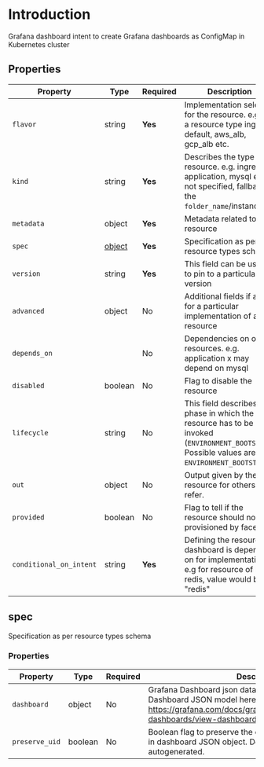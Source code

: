 # Introduction

Grafana dashboard intent to create Grafana dashboards as ConfigMap in Kubernetes cluster

## Properties

| Property                | Type            | Required | Description                                                                                                                                    |
|-------------------------|-----------------|----------|------------------------------------------------------------------------------------------------------------------------------------------------|
| `flavor`                | string          | **Yes**  | Implementation selector for the resource. e.g. for a resource type ingress, default, aws_alb, gcp_alb etc.                                     |
| `kind`                  | string          | **Yes**  | Describes the type of resource. e.g. ingress, application, mysql etc. If not specified, fallback is the `folder_name`/instances                |
| `metadata`              | object          | **Yes**  | Metadata related to the resource                                                                                                               |
| `spec`                  | [object](#spec) | **Yes**  | Specification as per resource types schema                                                                                                     |
| `version`               | string          | **Yes**  | This field can be used to pin to a particular version                                                                                          |
| `advanced`              | object          | No       | Additional fields if any for a particular implementation of a resource                                                                         |
| `depends_on`            |                 | No       | Dependencies on other resources. e.g. application x may depend on mysql                                                                        |
| `disabled`              | boolean         | No       | Flag to disable the resource                                                                                                                   |
| `lifecycle`             | string          | No       | This field describes the phase in which the resource has to be invoked (`ENVIRONMENT_BOOTSTRAP`) Possible values are: `ENVIRONMENT_BOOTSTRAP`. |
| `out`                   | object          | No       | Output given by the resource for others to refer.                                                                                              |
| `provided`              | boolean         | No       | Flag to tell if the resource should not be provisioned by facets                                                                               |
| `conditional_on_intent` | string          | **Yes**  | Defining the resource dashboard is dependent on for implementation. e.g for resource of kind redis, value would be "redis"                     |

## spec

Specification as per resource types schema

### Properties

| Property       | Type    | Required | Description                                                                                                                                                                   |
|----------------|---------|----------|-------------------------------------------------------------------------------------------------------------------------------------------------------------------------------|
| `dashboard`    | object  | No       | Grafana Dashboard json data. Please take a look at Dashboard JSON model here <https://grafana.com/docs/grafana/latest/dashboards/build-dashboards/view-dashboard-json-model/> |
| `preserve_uid` | boolean | No       | Boolean flag to preserve the dashboard UID being passed in dashboard JSON object. Defaults to false, i.e. the UID is autogenerated.                                           |
